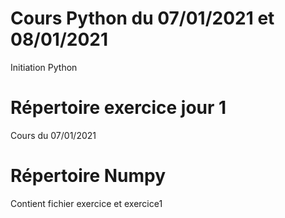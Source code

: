 # Cours Python du 07/01/2021 et 08/01/2021
Initiation Python 

# Répertoire exercice jour 1
Cours du 07/01/2021

# Répertoire Numpy
Contient fichier exercice et exercice1
